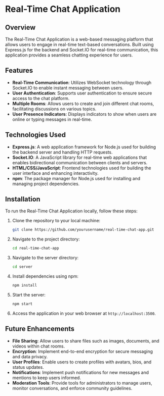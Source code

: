 # Real-Time Chat Application

## Overview
The Real-Time Chat Application is a web-based messaging platform that allows users to engage in real-time text-based conversations. Built using Express.js for the backend and Socket.IO for real-time communication, this application provides a seamless chatting experience for users.

## Features
- **Real-Time Communication**: Utilizes WebSocket technology through Socket.IO to enable instant messaging between users.
- **User Authentication**: Supports user authentication to ensure secure access to the chat platform.
- **Multiple Rooms**: Allows users to create and join different chat rooms, facilitating discussions on various topics.
- **User Presence Indicators**: Displays indicators to show when users are online or typing messages in real-time.

## Technologies Used
- **Express.js**: A web application framework for Node.js used for building the backend server and handling HTTP requests.
- **Socket.IO**: A JavaScript library for real-time web applications that enables bidirectional communication between clients and servers.
- **HTML/CSS/JavaScript**: Frontend technologies used for building the user interface and enhancing interactivity.
- **npm**: The package manager for Node.js used for installing and managing project dependencies.

## Installation
To run the Real-Time Chat Application locally, follow these steps:
1. Clone the repository to your local machine:
   ```bash
   git clone https://github.com/yourusername/real-time-chat-app.git
   ```
2. Navigate to the project directory:
   ```bash
   cd real-time-chat-app
   ```
3. Navigate to the server directory:
   ```bash
   cd server
   ```   
4. Install dependencies using npm:
   ```bash
   npm install
   ```
5. Start the server:
   ```bash
   npm start
   ```
6. Access the application in your web browser at `http://localhost:3500`.

## Future Enhancements
- **File Sharing**: Allow users to share files such as images, documents, and videos within chat rooms.
- **Encryption**: Implement end-to-end encryption for secure messaging and data privacy.
- **User Profiles**: Enable users to create profiles with avatars, bios, and status updates.
- **Notifications**: Implement push notifications for new messages and mentions to keep users informed.
- **Moderation Tools**: Provide tools for administrators to manage users, monitor conversations, and enforce community guidelines.

